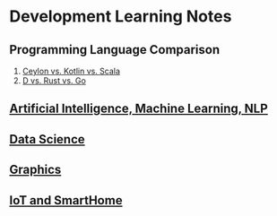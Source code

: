 # Development Learning Notes


## Programming Language Comparison
1. [Ceylon vs. Kotlin vs. Scala](Ceylon_vs_Kotlin_vs_Scala.md)
2. [D vs. Rust vs. Go](D_vs_Rust_vs_Go.md)

## [Artificial Intelligence, Machine Learning, NLP](AI_ML_NLP.md)

## [Data Science](Data_Science.md)

## [Graphics](Graphics.md)

## [IoT and SmartHome](IoT_SmartHome.md)

<!--stackedit_data:
eyJoaXN0b3J5IjpbMTgyMDMwMDU5M119
-->